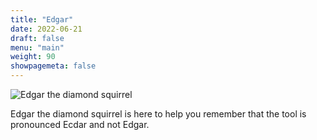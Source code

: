 ```yaml
---
title: "Edgar"
date: 2022-06-21
draft: false
menu: "main"
weight: 90
showpagemeta: false
---
```




![Edgar the diamond squirrel](/img/Edgar.png "Edgar the diamond squirrel")

Edgar the diamond squirrel is here to help you remember that the tool is pronounced Ecdar and not Edgar. 

